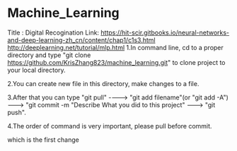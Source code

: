 # Machine_Learning


Title : Digital Recogination
Link: https://hit-scir.gitbooks.io/neural-networks-and-deep-learning-zh_cn/content/chap1/c1s3.html
      http://deeplearning.net/tutorial/mlp.html
1.In command line, cd to a proper directory and type "git clone https://github.com/KrisZhang823/machine_learning.git" to clone project to your local directory.

2.You can create new file in this directory, make changes to a file.

3.After that you can type "git pull" ----> "git add filename"(or "git add -A")   ---> "git commit -m "Describe What you did to this project"  ---> "git push".

4.The order of command is very important, please pull before commit.


which is the first change


